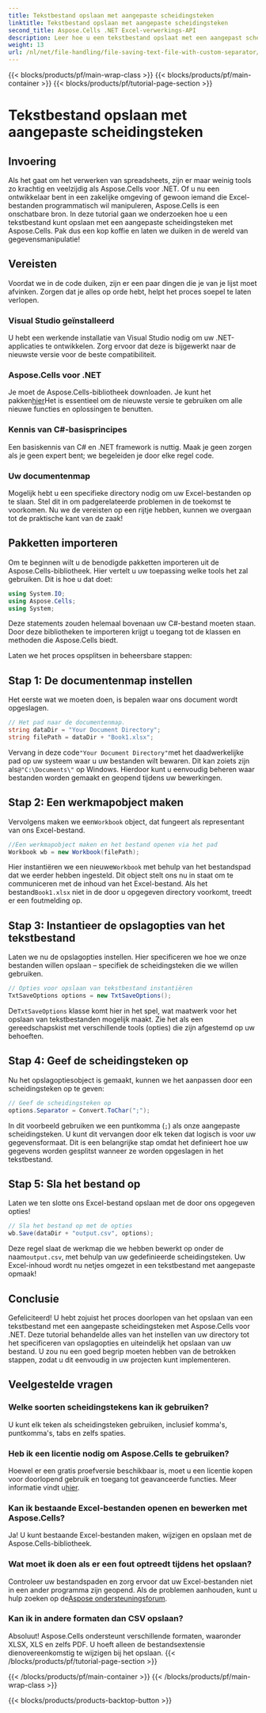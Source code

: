 ```yaml
---
title: Tekstbestand opslaan met aangepaste scheidingsteken
linktitle: Tekstbestand opslaan met aangepaste scheidingsteken
second_title: Aspose.Cells .NET Excel-verwerkings-API
description: Leer hoe u een tekstbestand opslaat met een aangepast scheidingsteken met Aspose.Cells voor .NET. Inclusief stapsgewijze handleiding en tips.
weight: 13
url: /nl/net/file-handling/file-saving-text-file-with-custom-separator/
---
```


{{< blocks/products/pf/main-wrap-class >}}
{{< blocks/products/pf/main-container >}}
{{< blocks/products/pf/tutorial-page-section >}}

# Tekstbestand opslaan met aangepaste scheidingsteken

## Invoering
Als het gaat om het verwerken van spreadsheets, zijn er maar weinig tools zo krachtig en veelzijdig als Aspose.Cells voor .NET. Of u nu een ontwikkelaar bent in een zakelijke omgeving of gewoon iemand die Excel-bestanden programmatisch wil manipuleren, Aspose.Cells is een onschatbare bron. In deze tutorial gaan we onderzoeken hoe u een tekstbestand kunt opslaan met een aangepaste scheidingsteken met Aspose.Cells. Pak dus een kop koffie en laten we duiken in de wereld van gegevensmanipulatie!
## Vereisten
Voordat we in de code duiken, zijn er een paar dingen die je van je lijst moet afvinken. Zorgen dat je alles op orde hebt, helpt het proces soepel te laten verlopen.
### Visual Studio geïnstalleerd
U hebt een werkende installatie van Visual Studio nodig om uw .NET-applicaties te ontwikkelen. Zorg ervoor dat deze is bijgewerkt naar de nieuwste versie voor de beste compatibiliteit.
### Aspose.Cells voor .NET
 Je moet de Aspose.Cells-bibliotheek downloaden. Je kunt het pakken[hier](https://releases.aspose.com/cells/net/)Het is essentieel om de nieuwste versie te gebruiken om alle nieuwe functies en oplossingen te benutten.
### Kennis van C#-basisprincipes
Een basiskennis van C# en .NET framework is nuttig. Maak je geen zorgen als je geen expert bent; we begeleiden je door elke regel code.
### Uw documentenmap
Mogelijk hebt u een specifieke directory nodig om uw Excel-bestanden op te slaan. Stel dit in om padgerelateerde problemen in de toekomst te voorkomen.
Nu we de vereisten op een rijtje hebben, kunnen we overgaan tot de praktische kant van de zaak!
## Pakketten importeren
Om te beginnen wilt u de benodigde pakketten importeren uit de Aspose.Cells-bibliotheek. Hier vertelt u uw toepassing welke tools het zal gebruiken. Dit is hoe u dat doet:
```csharp
using System.IO;
using Aspose.Cells;
using System;
```
Deze statements zouden helemaal bovenaan uw C#-bestand moeten staan. Door deze bibliotheken te importeren krijgt u toegang tot de klassen en methoden die Aspose.Cells biedt.

Laten we het proces opsplitsen in beheersbare stappen:
## Stap 1: De documentenmap instellen
Het eerste wat we moeten doen, is bepalen waar ons document wordt opgeslagen. 
```csharp
// Het pad naar de documentenmap.
string dataDir = "Your Document Directory";
string filePath = dataDir + "Book1.xlsx";
```
 Vervang in deze code`"Your Document Directory"`met het daadwerkelijke pad op uw systeem waar u uw bestanden wilt bewaren. Dit kan zoiets zijn als`@"C:\Documents\"` op Windows. Hierdoor kunt u eenvoudig beheren waar bestanden worden gemaakt en geopend tijdens uw bewerkingen.
## Stap 2: Een werkmapobject maken
 Vervolgens maken we een`Workbook` object, dat fungeert als representant van ons Excel-bestand. 
```csharp
//Een werkmapobject maken en het bestand openen via het pad
Workbook wb = new Workbook(filePath);
```
 Hier instantiëren we een nieuwe`Workbook` met behulp van het bestandspad dat we eerder hebben ingesteld. Dit object stelt ons nu in staat om te communiceren met de inhoud van het Excel-bestand. Als het bestand`Book1.xlsx` niet in de door u opgegeven directory voorkomt, treedt er een foutmelding op.
## Stap 3: Instantieer de opslagopties van het tekstbestand
Laten we nu de opslagopties instellen. Hier specificeren we hoe we onze bestanden willen opslaan – specifiek de scheidingsteken die we willen gebruiken.
```csharp
// Opties voor opslaan van tekstbestand instantiëren
TxtSaveOptions options = new TxtSaveOptions();
```
 De`TxtSaveOptions` klasse komt hier in het spel, wat maatwerk voor het opslaan van tekstbestanden mogelijk maakt. Zie het als een gereedschapskist met verschillende tools (opties) die zijn afgestemd op uw behoeften.
## Stap 4: Geef de scheidingsteken op
Nu het opslagoptiesobject is gemaakt, kunnen we het aanpassen door een scheidingsteken op te geven:
```csharp
// Geef de scheidingsteken op
options.Separator = Convert.ToChar(";");
```
In dit voorbeeld gebruiken we een puntkomma (`;`) als onze aangepaste scheidingsteken. U kunt dit vervangen door elk teken dat logisch is voor uw gegevensformaat. Dit is een belangrijke stap omdat het definieert hoe uw gegevens worden gesplitst wanneer ze worden opgeslagen in het tekstbestand.
## Stap 5: Sla het bestand op
Laten we ten slotte ons Excel-bestand opslaan met de door ons opgegeven opties!
```csharp
// Sla het bestand op met de opties
wb.Save(dataDir + "output.csv", options);
```
 Deze regel slaat de werkmap die we hebben bewerkt op onder de naam`output.csv`, met behulp van uw gedefinieerde scheidingsteken. Uw Excel-inhoud wordt nu netjes omgezet in een tekstbestand met aangepaste opmaak!
## Conclusie
Gefeliciteerd! U hebt zojuist het proces doorlopen van het opslaan van een tekstbestand met een aangepaste scheidingsteken met Aspose.Cells voor .NET. Deze tutorial behandelde alles van het instellen van uw directory tot het specificeren van opslagopties en uiteindelijk het opslaan van uw bestand. U zou nu een goed begrip moeten hebben van de betrokken stappen, zodat u dit eenvoudig in uw projecten kunt implementeren.
## Veelgestelde vragen
### Welke soorten scheidingstekens kan ik gebruiken?
U kunt elk teken als scheidingsteken gebruiken, inclusief komma's, puntkomma's, tabs en zelfs spaties.
### Heb ik een licentie nodig om Aspose.Cells te gebruiken?
 Hoewel er een gratis proefversie beschikbaar is, moet u een licentie kopen voor doorlopend gebruik en toegang tot geavanceerde functies. Meer informatie vindt u[hier](https://purchase.aspose.com/buy).
### Kan ik bestaande Excel-bestanden openen en bewerken met Aspose.Cells?
Ja! U kunt bestaande Excel-bestanden maken, wijzigen en opslaan met de Aspose.Cells-bibliotheek.
### Wat moet ik doen als er een fout optreedt tijdens het opslaan?
Controleer uw bestandspaden en zorg ervoor dat uw Excel-bestanden niet in een ander programma zijn geopend. Als de problemen aanhouden, kunt u hulp zoeken op de[Aspose ondersteuningsforum](https://forum.aspose.com/c/cells/9).
### Kan ik in andere formaten dan CSV opslaan?
Absoluut! Aspose.Cells ondersteunt verschillende formaten, waaronder XLSX, XLS en zelfs PDF. U hoeft alleen de bestandsextensie dienovereenkomstig te wijzigen bij het opslaan.
{{< /blocks/products/pf/tutorial-page-section >}}

{{< /blocks/products/pf/main-container >}}
{{< /blocks/products/pf/main-wrap-class >}}

{{< blocks/products/products-backtop-button >}}
